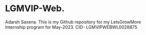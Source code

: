 # LGMVIP-Web.
Adarsh Saxena.
This is my Github repository for my LetsGrowMore Internship program for May-2023.
CID- LGMVIPWEBWL0028875
